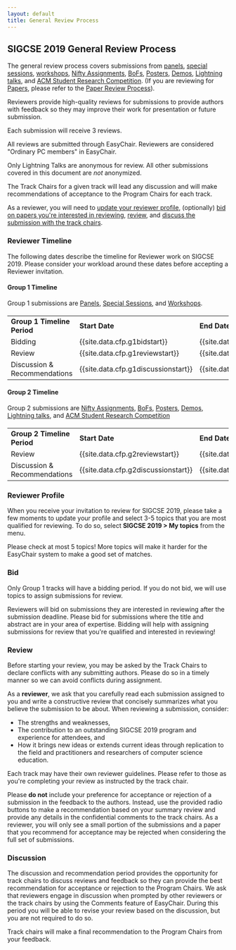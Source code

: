 ```yaml
---
layout: default
title: General Review Process
---
```


## SIGCSE 2019 General Review Process

The general review process covers submissions from [panels](../authors/panels.html), [special sessions](../authors/specialsessions.html), [workshops](../authors/workshops.html), [Nifty Assignments](../authors/nifty.html), [BoFs](../authors/bofs.html), [Posters](../authors/posters.html), [Demos](../authors/demos.html), [Lightning talks](../authors/lightningtalks.html), and [ACM Student Research Competition](../authors/src.html).  (If you are reviewing for [Papers](../authors/papers.html), please refer to the [Paper Review Process](paper-review-process.html)).

Reviewers provide high-quality reviews for submissions to provide authors with feedback so they may improve their work for presentation or future submission.

Each submission will receive 3 reviews.  

All reviews are submitted through EasyChair.   Reviewers are considered "Ordinary PC members" in EasyChair.

Only Lightning Talks are anonymous for review.  All other submissions covered in this document are *not* anonymized.

The Track Chairs for a given track will lead any discussion and will make recommendations of acceptance to the Program Chairs for each track.

As a reviewer, you will need to [update your reviewer profile](#reviewer-profile), (optionally) [bid on papers you're interested in reviewing](#bid), [review](#review), and [discuss the submission with the track chairs](#discussion).

### Reviewer Timeline

The following dates describe the timeline for Reviewer work on SIGCSE 2019.  Please consider your workload around these dates before accepting a Reviewer invitation.

#### Group 1 Timeline 

Group 1 submissions are [Panels](../authors/panels.html), [Special Sessions](../authors/specialsessions.html), and [Workshops](../authors/workshops.html).

<div class="table-responsive" style="margin-top: 20px;">
  <table class="table">
      <tbody>
		<tr>
			<td><strong>Group 1 Timeline Period</strong></td>
			<td><strong>Start Date</strong></td>
			<td><strong>End Date</strong></td>
		</tr>
		<tr>
			<td>Bidding</td>
			<td>{{site.data.cfp.g1bidstart}}</td>
			<td>{{site.data.cfp.g1bidend}}</td>
		</tr>
		<tr>
			<td>Review</td>
			<td>{{site.data.cfp.g1reviewstart}}</td>
			<td>{{site.data.cfp.g1reviewend}}</td>
		</tr>
		<tr>
			<td>Discussion & Recommendations</td>
			<td>{{site.data.cfp.g1discussionstart}}</td>
			<td>{{site.data.cfp.g1discussionend}}</td>
		</tr>
		</tbody>
	</table>
</div>

#### Group 2 Timeline

Group 2 submissions are [Nifty Assignments](../authors/nifty.html), [BoFs](../authors/bofs.html), [Posters](../authors/posters.html), [Demos](../authors/demos.html), [Lightning talks](../authors/lightningtalks.html), and [ACM Student Research Competition](../authors/src.html)
  
<div class="table-responsive" style="margin-top: 20px;">
  <table class="table">
      <tbody>
		<tr>
			<td><strong>Group 2 Timeline Period</strong></td>
			<td><strong>Start Date</strong></td>
			<td><strong>End Date</strong></td>
		</tr>
		<tr>
			<td>Review</td>
			<td>{{site.data.cfp.g2reviewstart}}</td>
			<td>{{site.data.cfp.g2reviewend}}</td>
		</tr>
		<tr>
			<td>Discussion & Recommendations</td>
			<td>{{site.data.cfp.g2discussionstart}}</td>
			<td>{{site.data.cfp.g2discussionend}}</td>
		</tr>
		</tbody>
	</table>
</div>

### Reviewer Profile

When you receive your invitation to review for SIGCSE 2019, please take a few moments to update your profile and select 3-5 topics that you are most qualified for reviewing.  To do so, select **SIGCSE 2019 > My topics** from the menu.  

Please check at most 5 topics!  More topics will make it harder for the EasyChair system to make a good set of matches. 

### Bid

Only Group 1 tracks will have a bidding period.  If you do not bid, we will use topics to assign submissions for review.

Reviewers will bid on submissions they are interested in reviewing after the submission deadline.  Please bid for submissions where the title and abstract are in your area of expertise.  Bidding will help with assigning submissions for review that you're qualified and interested in reviewing!

### Review

Before starting your review, you may be asked by the Track Chairs to declare conflicts with any submitting authors.  Please do so in a timely manner so we can avoid conflicts during assignment.

As a **reviewer**, we ask that you carefully read each submission assigned to you and write a constructive review that concisely summarizes what you believe the submission to be about.  When reviewing a submission, consider:

* The strengths and weaknesses, 
* The contribution to an outstanding SIGCSE 2019 program and experience for attendees, and
* How it brings new ideas or extends current ideas through replication to the field and practitioners and researchers of computer science education.

Each track may have their own reviewer guidelines.  Please refer to those as you're completing your review as instructed by the track chair. 

Please **do not** include your preference for acceptance or rejection of a submission in the feedback to the authors.  Instead, use the provided radio buttons to make a recommendation based on your summary review and provide any details in the confidential comments to the track chairs.  As a reviewer, you will only see a small portion of the submissions and a paper that you recommend for acceptance may be rejected when considering the full set of submissions.

### Discussion

The discussion and recommendation period provides the opportunity for track chairs to discuss reviews and feedback so they can provide the best recommendation for acceptance or rejection to the Program Chairs.  We ask that reviewers engage in discussion when prompted by other reviewers or the track chairs by using the Comments feature of EasyChair.  During this period you will be able to revise your review based on the discussion, but you are not required to do so.

Track chairs will make a final recommendation to the Program Chairs from your feedback. 